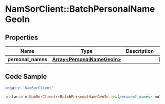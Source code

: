 # NamSorClient::BatchPersonalNameGeoIn

## Properties
Name | Type | Description | Notes
------------ | ------------- | ------------- | -------------
**personal_names** | [**Array&lt;PersonalNameGeoIn&gt;**](PersonalNameGeoIn.md) |  | [optional] 

## Code Sample

```ruby
require 'NamSorClient'

instance = NamSorClient::BatchPersonalNameGeoIn.new(personal_names: null)
```



